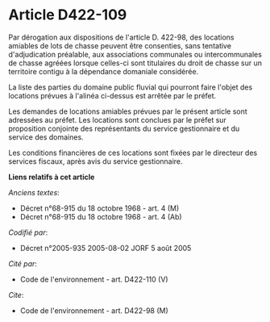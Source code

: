 # Article D422-109

Par dérogation aux dispositions de l'article D. 422-98, des locations amiables de lots de chasse peuvent être consenties,
sans tentative d'adjudication préalable, aux associations communales ou intercommunales de chasse agréées lorsque celles-ci
sont titulaires du droit de chasse sur un territoire contigu à la dépendance domaniale considérée.

La liste des parties du domaine public fluvial qui pourront faire l'objet des locations prévues à l'alinéa ci-dessus est
arrêtée par le préfet.

Les demandes de locations amiables prévues par le présent article sont adressées au préfet. Les locations sont conclues par
le préfet sur proposition conjointe des représentants du service gestionnaire et du service des domaines.

Les conditions financières de ces locations sont fixées par le directeur des services fiscaux, après avis du service
gestionnaire.

**Liens relatifs à cet article**

_Anciens textes_:

  - Décret n°68-915 du 18 octobre 1968 - art. 4 (M)
  - Décret n°68-915 du 18 octobre 1968 - art. 4 (Ab)

_Codifié par_:

  - Décret n°2005-935 2005-08-02 JORF 5 août 2005

_Cité par_:

  - Code de l'environnement - art. D422-110 (V)

_Cite_:

  - Code de l'environnement - art. D422-98 (M)
